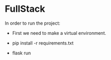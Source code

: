 # FullStack

In order to run the project:

- First we need to make a virtual environment.

- pip install -r requirements.txt

- flask run

